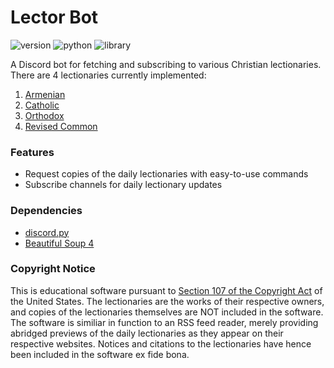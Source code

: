 # Lector Bot
![version](https://img.shields.io/badge/version-alpha-%23ec4242) ![python](https://img.shields.io/badge/python-3.8.6-green) ![library](https://img.shields.io/badge/library-discord.py-blue)

A Discord bot for fetching and subscribing to various Christian lectionaries. There are 4 lectionaries currently implemented:
1. [Armenian](https://vemkar.us/category/lectionary/)
2. [Catholic](https://bible.usccb.org/)
3. [Orthodox](https://www.holytrinityorthodox.com/calendar/)
4. [Revised Common](https://lectionary.library.vanderbilt.edu/daily.php)

### Features
* Request copies of the daily lectionaries with easy-to-use commands
* Subscribe channels for daily lectionary updates

### Dependencies
* [discord.py](https://github.com/Rapptz/discord.py)
* [Beautiful Soup 4](https://www.crummy.com/software/BeautifulSoup/)

### Copyright Notice
This is educational software pursuant to [Section 107 of the Copyright Act](https://www.copyright.gov/title17/92chap1.html#107) of the United States. The lectionaries are the works of their respective owners, and copies of the lectionaries themselves are NOT included in the software. The software is similiar in function to an RSS feed reader, merely providing abridged previews of the daily lectionaries as they appear on their respective websites. Notices and citations to the lectionaries have hence been included in the software ex fide bona.
